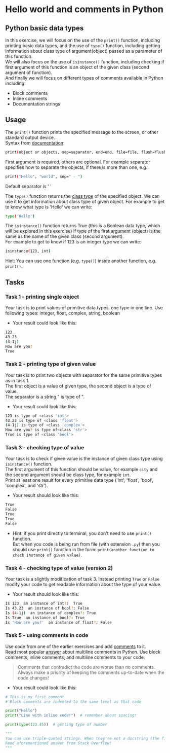 # Hello world and comments in Python

## Python basic data types

In this exercise, we will focus on the use of the ```print()``` function, including printing basic data types, and the use of ```type()``` function, including getting information about class type of argument(object) passed as a parameter of this function.   
We will also focus on the use of ```isinstance()``` function, including checking if first argument of this function is an object of the given class (second argument of function).  
And finally we will focus on different types of comments available in Python including:

- Block comments 
- Inline comments
- Documentation strings

## 

## Usage

The ```print()``` function prints the specified message to the screen, or other standard output device.  
Syntax from [documentation](https://docs.python.org/3/library/functions.html#print): 
```bash
print(object or objects, sep=separator, end=end, file=file, flush=flush) 
```

First argument is required, others are optional. For example separator specifies how to separate the objects, if there is more than one, e.g.:
```bash
print("Hello", "world", sep=" - ")
```
Default separator is ' '

The ```type()``` function returns the [class type](https://www.w3schools.com/python/ref_func_type.asp) of the specified object. We can use it to get information about class type of given object. For example to get to know what type is 'Hello' we can write: 
```bash
type('Hello')
```

The ```isinstance()``` function returns True (this is a Boolean data type, which will be explored in this exercise)  if type of the first argument (object) is the same as the name of the given class (second argument).  
 For example to get to know if 123 is an integer type we can write: 
```bash
isinstance(123, int)
```
Hint: You can use one function (e.g. ```type()```) inside another function, e.g. ```print()```.
## 

## Tasks

### 

### Task 1 - printing single object

Your task is to print values of primitive data types, one type in one line. Use following types: integer, float, complex, string, boolean

- Your result could look like this:

```bash
123
43.23
(4-1j)
How are you?
True
```

### 

### Task 2 - printing type of given value

Your task is to print two objects with separator for the same primitive types as in task 1.   
The first object is a value of given type, the second object is a type of value.  
The separator is a string " is type of ".

- Your result could look like this:

```bash
123 is type of <class 'int'>
43.23 is type of <class 'float'>
(4-1j) is type of <class 'complex'>
How are you? is type of<class 'str'>
True is type of <class 'bool'>
```

### 

### Task 3 - checking type of value

Your task is to check if given value is the instance of given class type using ```isinstance()``` function.  
The first argument of this function should be value, for example `city` and the second argument should be class type, for example `int`.   
Print at least one result for every primitive data type ('int', 'float', 'bool', 'complex', and 'str'). 


- Your result should look like this:

```bash
True
False
True
True
False
```
- Hint: if you print directly to terminal, you don't need to use `print()` function.  
But when you code is being run from file (with extension `.py`) then you should use `print()` function in the form: `print(another function to check instance of given value)`.

### 

### Task 4 - checking type of value (version 2)

Your task is a slightly modification of task 3. Instead  printing `True` or `False` modify your code to get readable information about the type of your value. 

- Your result should look like this:

```bash
Is 123  an instance of int?:  True
Is 43.23  an instance of bool?: False
Is (4-1j)  an instance of complex?: True
Is True  an instance of bool?: True
Is 'How are you?'  an instance of float?: False
```

### 

### Task 5 - using comments in code

Use code from one of the earlier exercises and add [comments](https://www.python.org/dev/peps/pep-0008/#comments) to it.  
Read most popular [answer](https://stackoverflow.com/questions/7696924/is-there-a-way-to-create-multiline-comments-in-python) about multiline comments in Python.
Use  block comments, inline comments, and multiline comments to your code. 
> Comments that contradict the code are worse than no comments. Always make a priority of keeping the comments up-to-date when the code changes!

- Your result could look like this:

```python
# This is my first comment
# Block comments are indented to the same level as that code

print("Hello")
print("Line with inline code!")  # remember about spacing!

print(type(123.45))  # getting type of number

"""
You can use triple-quoted strings. When they're not a docstring (the first thing in a class/function/module), they are ignored.
Read aforementioned answer from Stack Overflow!
"""

```

### 

